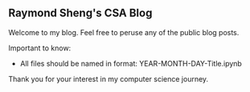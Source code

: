 ## Raymond Sheng's CSA Blog
Welcome to my blog. Feel free to peruse any of the public blog posts.

Important to know:
- All files should be named in format: YEAR-MONTH-DAY-Title.ipynb

Thank you for your interest in my computer science journey.
